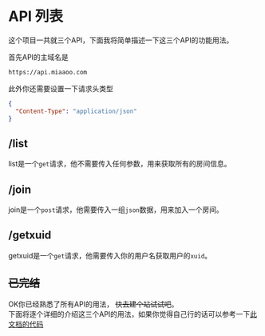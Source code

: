 # API 列表

这个项目一共就三个API，下面我将简单描述一下这三个API的功能用法。

首先API的主域名是

```bash
https://api.miaaoo.com
```

此外你还需要设置一下请求头类型

```json
{
  "Content-Type": "application/json"
}
```

## /list

list是一个`get`请求，他不需要传入任何参数，用来获取所有的房间信息。

## /join

join是一个`post`请求，他需要传入一组`json`数据，用来加入一个房间。

## /getxuid

getxuid是一个`get`请求，他需要传入你的用户名获取用户的`xuid`。

## ~~已完结~~

OK你已经熟悉了所有API的用法， ~~快去建个站试试吧~~。   
下面将逐个详细的介绍这三个API的用法，如果你觉得自己行的话可以参考一下[此文档的代码](https://github.com/zihao-il/mc-miaaoo/blob/main/src/utils/axios.ts)